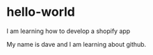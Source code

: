 # hello-world
I am learning how to develop a shopify app

My name is dave and I am learning about github.
